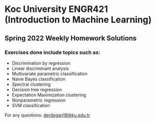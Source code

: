 # Koc University ENGR421 (Introduction to Machine Learning)
## Spring 2022 Weekly Homework Solutions
### Exercises done include topics such as:
- Discrimination by regression
- Linear discriminant analysis
- Multivariate parametric classification
- Naive Bayes classification
- Spectral clustering
- Decision tree regression
- Expectation Maximization clustering
- Nonparametric regression
- SVM classification

For any questions: derdogan18@ku.edu.tr
